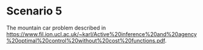 # Scenario 5

The mountain car problem described in https://www.fil.ion.ucl.ac.uk/~karl/Active%20inference%20and%20agency%20optimal%20control%20without%20cost%20functions.pdf.

